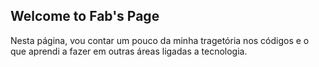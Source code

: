 ## Welcome to Fab's Page

Nesta página, vou contar um pouco da minha tragetória nos códigos e o que aprendi a fazer em outras áreas ligadas a tecnologia.
